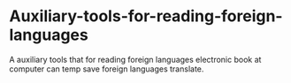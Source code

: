 # Auxiliary-tools-for-reading-foreign-languages
A auxiliary tools that for reading foreign languages electronic book at computer  can temp save foreign languages translate.
